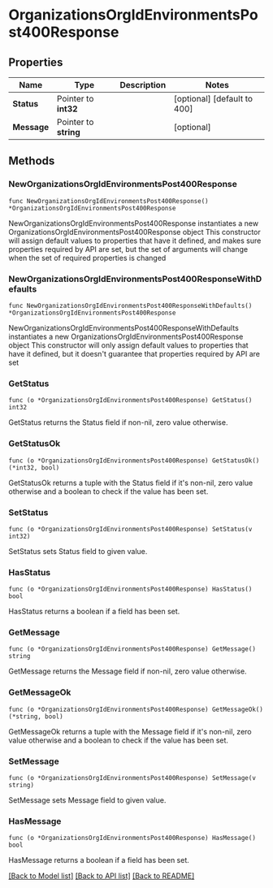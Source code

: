 # OrganizationsOrgIdEnvironmentsPost400Response

## Properties

Name | Type | Description | Notes
------------ | ------------- | ------------- | -------------
**Status** | Pointer to **int32** |  | [optional] [default to 400]
**Message** | Pointer to **string** |  | [optional] 

## Methods

### NewOrganizationsOrgIdEnvironmentsPost400Response

`func NewOrganizationsOrgIdEnvironmentsPost400Response() *OrganizationsOrgIdEnvironmentsPost400Response`

NewOrganizationsOrgIdEnvironmentsPost400Response instantiates a new OrganizationsOrgIdEnvironmentsPost400Response object
This constructor will assign default values to properties that have it defined,
and makes sure properties required by API are set, but the set of arguments
will change when the set of required properties is changed

### NewOrganizationsOrgIdEnvironmentsPost400ResponseWithDefaults

`func NewOrganizationsOrgIdEnvironmentsPost400ResponseWithDefaults() *OrganizationsOrgIdEnvironmentsPost400Response`

NewOrganizationsOrgIdEnvironmentsPost400ResponseWithDefaults instantiates a new OrganizationsOrgIdEnvironmentsPost400Response object
This constructor will only assign default values to properties that have it defined,
but it doesn't guarantee that properties required by API are set

### GetStatus

`func (o *OrganizationsOrgIdEnvironmentsPost400Response) GetStatus() int32`

GetStatus returns the Status field if non-nil, zero value otherwise.

### GetStatusOk

`func (o *OrganizationsOrgIdEnvironmentsPost400Response) GetStatusOk() (*int32, bool)`

GetStatusOk returns a tuple with the Status field if it's non-nil, zero value otherwise
and a boolean to check if the value has been set.

### SetStatus

`func (o *OrganizationsOrgIdEnvironmentsPost400Response) SetStatus(v int32)`

SetStatus sets Status field to given value.

### HasStatus

`func (o *OrganizationsOrgIdEnvironmentsPost400Response) HasStatus() bool`

HasStatus returns a boolean if a field has been set.

### GetMessage

`func (o *OrganizationsOrgIdEnvironmentsPost400Response) GetMessage() string`

GetMessage returns the Message field if non-nil, zero value otherwise.

### GetMessageOk

`func (o *OrganizationsOrgIdEnvironmentsPost400Response) GetMessageOk() (*string, bool)`

GetMessageOk returns a tuple with the Message field if it's non-nil, zero value otherwise
and a boolean to check if the value has been set.

### SetMessage

`func (o *OrganizationsOrgIdEnvironmentsPost400Response) SetMessage(v string)`

SetMessage sets Message field to given value.

### HasMessage

`func (o *OrganizationsOrgIdEnvironmentsPost400Response) HasMessage() bool`

HasMessage returns a boolean if a field has been set.


[[Back to Model list]](../README.md#documentation-for-models) [[Back to API list]](../README.md#documentation-for-api-endpoints) [[Back to README]](../README.md)


